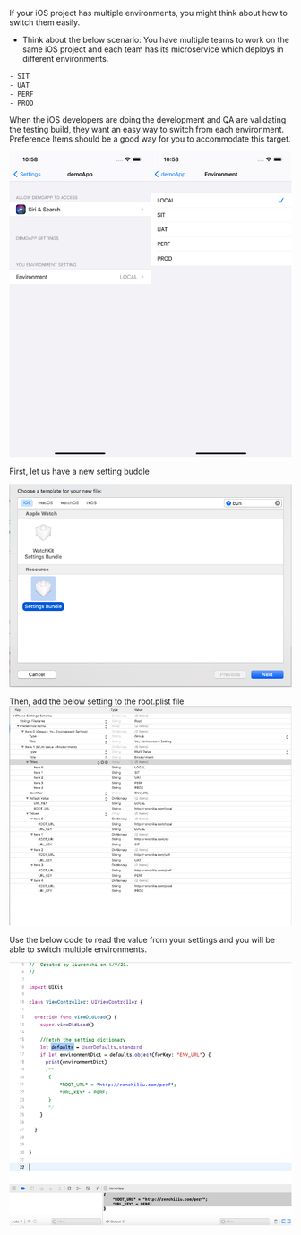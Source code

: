 If your iOS project has multiple environments, you might think about how to switch them easily. 

- Think about the below scenario: 
You have multiple teams to work on the same iOS project and each team has its microservice which deploys in different environments.
```
- SIT
- UAT
- PERF
- PROD
```
When the iOS developers are doing the development and QA are validating the testing build, they want an easy way to switch from each environment.  Preference Items should be a good way for you to accommodate this target.

![Preference Items.jpg](https://github.com/RENCHILIU/iOS/blob/master/Project%20practice/SwitchEnvDemoApp/Preference%20Items.jpg)


First, let us have a new setting buddle

![newfile](https://github.com/RENCHILIU/iOS/blob/master/Project%20practice/SwitchEnvDemoApp/newfile.png)

Then, add the below setting to the root.plist file
![setting config](https://github.com/RENCHILIU/iOS/blob/master/Project%20practice/SwitchEnvDemoApp/setting%20config.png)

Use the below code to read the value from your settings and you will be able to switch multiple environments.

![read file](https://github.com/RENCHILIU/iOS/blob/master/Project%20practice/SwitchEnvDemoApp/readthe%20value.png)
